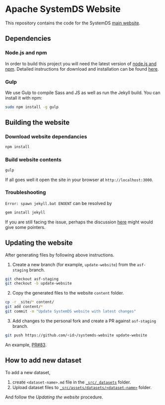 # Apache SystemDS Website

This repository contains the code for the SystemDS [main website](https://github.com/apache/systemds-website).

## Dependencies

### Node.js and npm

In order to build this project you will need the latest version of [node.js and npm](https://nodejs.org/).
Detailed instructions for download and installation can be found [here](https://github.com/nodejs/node#download).

### Gulp

We use Gulp to compile Sass and JS as well as run the Jekyll build. You can install it with npm:

```bash
sudo npm install -g gulp
```

## Building the website

### Download website dependancies

```bash
npm install
```

### Build website contents

```bash
gulp
```

If all goes well it open the site in your browser at `http://localhost:3000`.

### Troubleshooting

`Error: spawn jekyll.bat ENOENT` can be resolved by 

```bash
gem install jekyll
```

If you are still facing the issue, perhaps the discussion
[here](https://github.com/j143/systemds-website/issues/3) might would give some pointers.


## Updating the website

After generating files by following above instructions.

1. Create a new branch (for example, `update-website`) from the `asf-staging` branch.

```bash
git checkout asf-staging
git checkout -b update-website
```

2. Copy the generated files to the website `content` folder.

```bash
cp -r _site/* content/
git add content/*
git commit -m "Update SystemDS website with latest changes"
```

3. Add changes to the personal fork and create a PR against `asf-staging` branch.

```bash
git push https://github.com/<id>/systemds-website update-website
```

An example, [PR#83](https://github.com/apache/systemds-website/pull/83).


## How to add new dataset

To add a new dataset,

1. create `<dataset-name>.md` file in the [`_src/_datasets`](_src/_datasets) folder.
2. Upload dataset files to [`_src/assets/datasets/<dataset-name>`](_src/assets/datasets) folder.

And follow the _Updating the website_ procedure.
